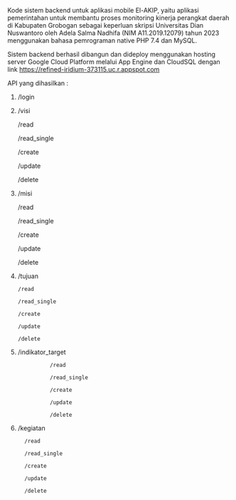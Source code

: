 Kode sistem backend untuk aplikasi mobile El-AKIP, yaitu aplikasi pemerintahan untuk membantu proses monitoring kinerja perangkat daerah di Kabupaten Grobogan sebagai keperluan skripsi Universitas Dian Nuswantoro oleh Adela Salma Nadhifa (NIM A11.2019.12079) tahun 2023 menggunakan bahasa pemrograman native PHP 7.4 dan MySQL.

Sistem backend berhasil dibangun dan dideploy menggunakan hosting server Google Cloud Platform melalui App Engine dan CloudSQL dengan link https://refined-iridium-373115.uc.r.appspot.com

API yang dihasilkan :

1. /login

2. /visi

     /read

     /read_single
     
     /create
     
     /update
     
     /delete
     
     
3. /misi

     /read

     /read_single
     
     /create
     
     /update
     
     /delete
     
     
4. /tujuan
       
       /read

       /read_single
       
       /create
       
       /update
       
       /delete
       
       
5. /indikator_target

                 /read
                 
                 /read_single
                 
                 /create
                 
                 /update
                 
                 /delete
                 
                 
6. /kegiatan

         /read

         /read_single
         
         /create
         
         /update
         
         /delete
